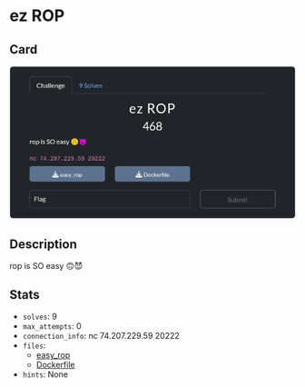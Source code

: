 # ez ROP
Card
---
<center><img src="card.png" alt="card"/></center>

Description 
---
rop is SO easy 🙃😈

Stats
---
- `solves`: 9
- `max_attempts`: 0
- `connection_info`: nc 74.207.229.59 20222
- `files`: 
	- [easy_rop](https://ctf.texsaw.org/files/cb199fa02881baeb5a30f2a5e9494267/easy_rop?token=eyJ1c2VyX2lkIjo5MTEsInRlYW1faWQiOjU0MiwiZmlsZV9pZCI6MjJ9.Z_paiA.I4TCgzS2paF7SoUbMUdT_pWbxlQ)
	- [Dockerfile](https://ctf.texsaw.org/files/f72528a7677a69c3f349035886e76c54/Dockerfile?token=eyJ1c2VyX2lkIjo5MTEsInRlYW1faWQiOjU0MiwiZmlsZV9pZCI6NDR9.Z_paiA.goM2eWX2nsSIEuNX5lcisqBSqow)
- `hints`: None

